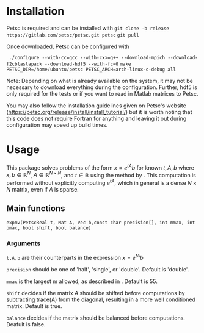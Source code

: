 # Installation #
Petsc is required and can be installed with
```git clone -b release https://gitlab.com/petsc/petsc.git petsc```
```git pull```

Once downloaded, Petsc can be configured with

``` ./configure --with-cc=gcc --with-cxx=g++ --download-mpich --download-f2cblaslapack --download-hdf5 --with-fc=0```
```make PETSC_DIR=/home/ubuntu/petsc PETSC_ARCH=arch-linux-c-debug all```

Note: Depending on what is already available on the system, it may not be necessary to download everything during the configuration. Further, hdf5 is only required for the tests or if you want to read in Matlab matrices to Petsc.

You may also follow the installation guidelines given on Petsc's website (https://petsc.org/release/install/install_tutorial/) but it is worth noting that this code does not require Fortran for anything and leaving it out during configuration may speed up build times.

# Usage #
This package solves problems of the form $x=e^{tA}b$ for known $t,A,b$ where $x,b\in \mathbb{R}^N$, $A\in\mathbb{R}^{N\times N}$, and $t\in\mathbb{R}$ using the method by . This computation is performed without explicitly computing $e^{tA}$, which in general is a dense $N\times N$ matrix, even if $A$ is sparse.

## Main functions ##
```expmv(PetscReal t, Mat A, Vec b,const char precision[], int mmax, int pmax, bool shift, bool balance)```
### Arguments ###
```t,A,b``` are their counterparts in the expression $x=e^{tA}b$

```precision``` should be one of 'half', 'single', or 'double'. Default is 'double'.

```mmax``` is the largest m allowed, as described in . Default is 55.

```shift``` decides if the matrix $A$ should be shifted before computations by subtracting trace(A) from the diagonal, resulting in a more well conditioned matrix. Default is true.

```balance``` decides if the matrix should be balanced before computations. Deafult is false.
